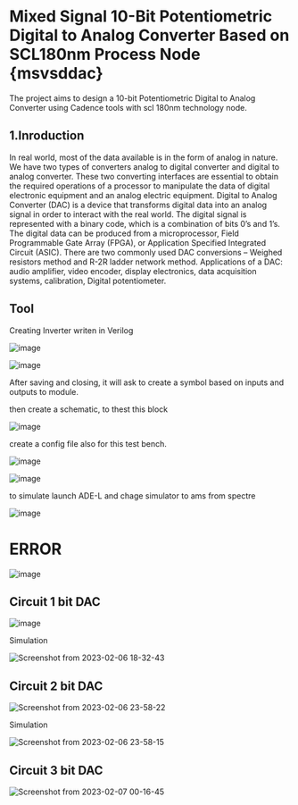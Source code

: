 
# Mixed Signal 10-Bit Potentiometric Digital to Analog Converter Based on SCL180nm Process Node {msvsddac}

The project aims to design a 10-bit Potentiometric Digital to Analog Converter using Cadence tools with scl 180nm technology node.

## 1.Inroduction
In real world, most of the data available is in the form of analog in nature. We have two types of converters analog to digital converter and digital to analog converter. These two converting interfaces are essential to obtain the required operations of a processor to manipulate the data of digital electronic equipment and an analog electric equipment. Digital to Analog Converter (DAC) is a device that transforms digital data into an analog signal in order to interact with the real world. The digital signal is represented with a binary code, which is a combination of bits 0’s and 1’s. The digital data can be produced from a microprocessor, Field Programmable Gate Array (FPGA), or Application Specified Integrated Circuit (ASIC). There are two commonly used DAC conversions – Weighed resistors method and R-2R ladder network method. Applications of a DAC: audio amplifier, video encoder, display electronics, data acquisition systems, calibration, Digital potentiometer.

## Tool 
Creating Inverter writen in Verilog

![image](https://user-images.githubusercontent.com/110079648/217043527-42724b49-8e2a-4e0d-813b-42e50f559d52.png)

![image](https://user-images.githubusercontent.com/110079648/217045647-d8ee110c-4429-4e80-95d2-e81e0bcccff3.png)

After saving and closing, it will ask to create a symbol based on inputs and outputs to module.

then create a schematic, to thest this block

![image](https://user-images.githubusercontent.com/110079648/217049822-9f85bb26-a0a1-440e-b25b-1334225e4231.png)

create a config file also for this test bench.

![image](https://user-images.githubusercontent.com/110079648/217049140-b882c3d0-1a47-4832-900e-9ad5a603282a.png)


![image](https://user-images.githubusercontent.com/110079648/217046766-649bdbb3-1b69-497f-a20b-7b2b34998437.png)

to simulate launch ADE-L and chage simulator to ams from spectre

![image](https://user-images.githubusercontent.com/110079648/217047144-1bdea6f3-6e8a-4416-97f5-3c8437375f42.png)

# ERROR

![image](https://user-images.githubusercontent.com/110079648/217049589-f05b6fe5-43aa-4fb7-98d7-7ee81010fcbe.png)



## Circuit 1 bit DAC

![image](https://user-images.githubusercontent.com/110079648/217048054-f2a88a23-05a2-4873-bdb1-9d0fda6e9fbd.png)

Simulation

![Screenshot from 2023-02-06 18-32-43](https://user-images.githubusercontent.com/110079648/217050109-f2e4390b-ee6c-49be-b992-bf2eb81c48c3.png)


## Circuit 2 bit DAC

![Screenshot from 2023-02-06 23-58-22](https://user-images.githubusercontent.com/110079648/217055276-457ddb2f-9ebd-4837-a794-351125df7535.png)

Simulation

![Screenshot from 2023-02-06 23-58-15](https://user-images.githubusercontent.com/110079648/217055371-537fb5f0-6a21-4191-bff6-afda59311cb5.png)



## Circuit 3 bit DAC

![Screenshot from 2023-02-07 00-16-45](https://user-images.githubusercontent.com/110079648/217058636-dcdef69d-e876-47c9-9377-2dc3df42b1cd.png)










